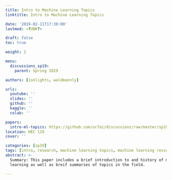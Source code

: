 ```yaml
---
title: Intro to Machine Learning Topics
linktitle: Intro to Machine Learning Topics

date: '2019-02-11T17:30:00'
lastmod: <?UNK?>

draft: false
toc: true

weight: 2

menu:
  discussions_sp19:
    parent: Spring 2019

authors: [ionlights, waldmannly]

urls:
  youtube: ''
  slides: ''
  github: ''
  kaggle: ''
  colab: ''

papers:
  intro-ml-topics: https://github.com/ucfai/discussions/raw/master/sp19/intro-ml-topics.pdf
location: HEC 119
cover: ''

categories: [sp19]
tags: [intro, research, machine learning topics, machine learning review]
abstract: >-
  Summary: This paper includes a brief introduction to and history of machine
  learning as well as breif summaries of topics in the field.

---
```


<!-- TODO Add Meeting Notes/Contents here -->
<!-- NOTE Refer the Documentation if you're unsure how to format/add to this. -->
